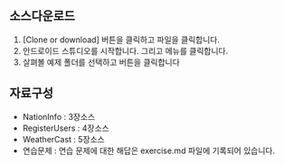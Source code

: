 ## 소스다운로드

 1. [Clone or download] 버튼을 클릭하고 <Download Zip> 파일을 클릭합니다.  
 2. 안드로이드 스튜디오를 시작합니다. 그리고 <import project> 메뉴를 클릭합니다.
 3. 살펴볼 예제 폴더를 선택하고 <OK> 버튼을 클릭합니다


## 자료구성

- NationInfo : 3장소스
- RegisterUsers : 4장소스
- WeatherCast : 5장소스
- 연습문제 : 연습 문제에 대한 해답은 exercise.md 파일에 기록되어 있습니다.

